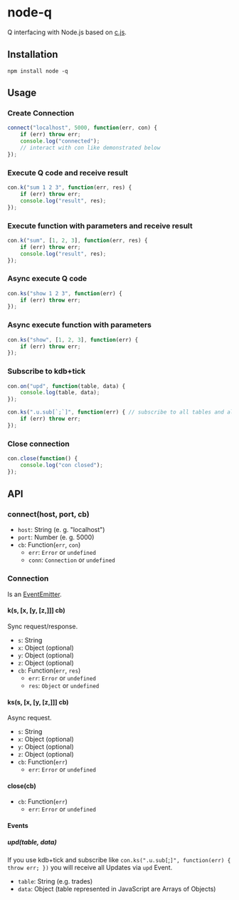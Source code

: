 # node-q

Q interfacing with Node.js based on [c.js](http://kx.com/q/c/c.js).

## Installation

	npm install node -q

## Usage

### Create Connection

```javascript
connect("localhost", 5000, function(err, con) {
	if (err) throw err;
	console.log("connected");
	// interact with con like demonstrated below
});
```

### Execute Q code and receive result

```javascript
con.k("sum 1 2 3", function(err, res) {
	if (err) throw err;
	console.log("result", res);
});
```

### Execute function with parameters and receive result

```javascript
con.k("sum", [1, 2, 3], function(err, res) {
	if (err) throw err;
	console.log("result", res);
});
```

### Async execute Q code

```javascript
con.ks("show 1 2 3", function(err) {
	if (err) throw err;
});
```

### Async execute function with parameters

```javascript
con.ks("show", [1, 2, 3], function(err) {
	if (err) throw err;
});
```

### Subscribe to kdb+tick

```javascript
con.on("upd", function(table, data) {
	console.log(table, data);
});

con.ks(".u.sub[`;`]", function(err) { // subscribe to all tables and all symbols
	if (err) throw err;
});
```

### Close connection

```javascript
con.close(function() {
	console.log("con closed");
});
```

## API

### connect(host, port, cb)

* `host`: String (e. g. "localhost")
* `port`: Number (e. g. 5000)
* `cb`: Function(`err`, `con`)
	* `err`: `Error` or `undefined`
	* `conn`: `Connection` or `undefined`

### Connection

Is an [EventEmitter](http://nodejs.org/api/events.html#events_class_events_eventemitter).

#### k(s, [x, [y, [z,]]] cb)

Sync request/response.

* `s`: String
* `x`: Object (optional)
* `y`: Object (optional)
* `z`: Object (optional)
* `cb`: Function(`err`, `res`)
	* `err`: `Error` or `undefined`
	* `res`: `Object` or `undefined`

#### ks(s, [x, [y, [z,]]] cb)

Async request.

* `s`: String
* `x`: Object (optional)
* `y`: Object (optional)
* `z`: Object (optional)
* `cb`: Function(`err`)
	* `err`: `Error` or `undefined`

#### close(cb)

* `cb`: Function(`err`)
	* `err`: `Error` or `undefined`

#### Events

##### upd(table, data)

If you use kdb+tick and subscribe like `con.ks(".u.sub[`;`]", function(err) { throw err; })` you will receive all Updates via `upd` Event.

* `table`: String (e.g. trades)
* `data`: Object (table represented in JavaScript are Arrays of Objects)
